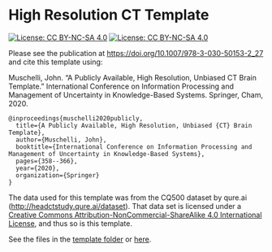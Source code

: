 
<!-- README.md is generated from README.Rmd. Please edit that file -->

High Resolution CT Template
===========================

<!-- badges: start -->

[![License: CC BY-NC-SA
4.0](https://img.shields.io/badge/License-CC%20BY--NC--SA%204.0-lightgrey.svg)](https://creativecommons.org/licenses/by-nc-sa/4.0/)
[![License: CC BY-NC-SA
4.0](https://licensebuttons.net/l/by-nc-sa/4.0/80x15.png)](https://creativecommons.org/licenses/by-nc-sa/4.0/)
<!-- badges: end -->

Please see the publication at
<a href="https://doi.org/10.1007/978-3-030-50153-2_27" class="uri">https://doi.org/10.1007/978-3-030-50153-2_27</a>
and cite this template using:

Muschelli, John. “A Publicly Available, High Resolution, Unbiased CT
Brain Template.” International Conference on Information Processing and
Management of Uncertainty in Knowledge-Based Systems. Springer, Cham,
2020.

    @inproceedings{muschelli2020publicly,
      title={A Publicly Available, High Resolution, Unbiased {CT} Brain Template},
      author={Muschelli, John},
      booktitle={International Conference on Information Processing and Management of Uncertainty in Knowledge-Based Systems},
      pages={358--366},
      year={2020},
      organization={Springer}
    }

The data used for this template was from the CQ500 dataset by qure.ai
(<a href="http://headctstudy.qure.ai/dataset" class="uri">http://headctstudy.qure.ai/dataset</a>).
That data set is licensed under a [Creative Commons
Attribution-NonCommercial-ShareAlike 4.0 International
License](http://creativecommons.org/licenses/by-nc-sa/4.0/), and thus so
is this template.

See the files in the [template folder](template/) or
[here](https://johnmuschelli.com/high_res_ct_template/template).
